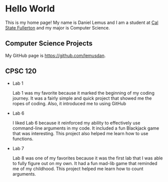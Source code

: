 # Hello World

This is my home page! My name is Daniel Lemus and I am a student at [Cal State Fullerton](https://www.fullerton.edu/) and my major is Computer Science.

## Computer Science Projects

My GitHub page is https://github.com/lemusdan.

## CPSC 120

* Lab 1

    Lab 1 was my favorite because it marked the beginning of my coding journey. It was a fairly simple and quick project that showed me the ropes of coding. Also, it introduced me to using GitHub

* Lab 6

    I liked Lab 6 because it reinforced my ability to effectively use command-line arguments in my code. It included a fun Blackjack game that was interesting. This project also helped me learn how to use functions. 

* Lab 7 

    Lab 8 was one of my favorites because it was the first lab that I was able to fully figure out on my own. It had a fun mad-lib game that reminded me of my childhood. This project helped me learn how to count arguments. 